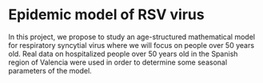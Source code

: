 # Epidemic model of RSV virus 
In this project, we propose to study an age-structured mathematical model for respiratory syncytial virus where we will focus on people over 50 years old. Real data on hospitalized people over 50 years old in the Spanish region of Valencia were used in order to determine some seasonal parameters of the model.
